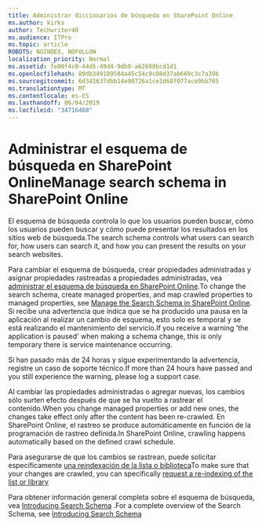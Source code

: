 ```yaml
---
title: Administrar diccionarios de búsqueda en SharePoint Online
ms.author: kirks
author: Techwriter40
ms.audience: ITPro
ms.topic: article
ROBOTS: NOINDEX, NOFOLLOW
localization_priority: Normal
ms.assetid: fe00f4c0-44d5-49d4-9db0-a62698bcd1d1
ms.openlocfilehash: 89db349189584a45c54c9c08d37ab669c3c7a39b
ms.sourcegitcommit: 6d341637dbb14e90726a1ce1d68f077ace9bb765
ms.translationtype: MT
ms.contentlocale: es-ES
ms.lasthandoff: 06/04/2019
ms.locfileid: "34716488"
---
```

# <a name="manage-search-schema-in-sharepoint-online"></a><span data-ttu-id="01915-102">Administrar el esquema de búsqueda en SharePoint Online</span><span class="sxs-lookup"><span data-stu-id="01915-102">Manage search schema in SharePoint Online</span></span>

<span data-ttu-id="01915-103">El esquema de búsqueda controla lo que los usuarios pueden buscar, cómo los usuarios pueden buscar y cómo puede presentar los resultados en los sitios web de búsqueda.</span><span class="sxs-lookup"><span data-stu-id="01915-103">The search schema controls what users can search for, how users can search it, and how you can present the results on your search websites.</span></span> 

<span data-ttu-id="01915-104">Para cambiar el esquema de búsqueda, crear propiedades administradas y asignar propiedades rastreadas a propiedades administradas, vea [administrar el esquema de búsqueda en SharePoint Online](https://docs.microsoft.com/en-us/sharepoint/manage-search-schema).</span><span class="sxs-lookup"><span data-stu-id="01915-104">To change the search schema, create managed properties, and map crawled properties to managed properties, see [Manage the Search Schema in SharePoint Online](https://docs.microsoft.com/en-us/sharepoint/manage-search-schema).</span></span> <span data-ttu-id="01915-105">Si recibe una advertencia que indica que se ha producido una pausa en la aplicación al realizar un cambio de esquema, esto solo es temporal y se está realizando el mantenimiento del servicio.</span><span class="sxs-lookup"><span data-stu-id="01915-105">If you receive a warning 'the application is paused' when making a schema change, this is only temporary there is service maintenance occurring.</span></span> 

<span data-ttu-id="01915-106">Si han pasado más de 24 horas y sigue experimentando la advertencia, registre un caso de soporte técnico.</span><span class="sxs-lookup"><span data-stu-id="01915-106">If more than 24 hours have passed and you still experience the warning, please log a support case.</span></span>

<span data-ttu-id="01915-107">Al cambiar las propiedades administradas o agregar nuevas, los cambios sólo surten efecto después de que se ha vuelto a rastrear el contenido.</span><span class="sxs-lookup"><span data-stu-id="01915-107">When you change managed properties or add new ones, the changes take effect only after the content has been re-crawled.</span></span> <span data-ttu-id="01915-108">En SharePoint Online, el rastreo se produce automáticamente en función de la programación de rastreo definida.</span><span class="sxs-lookup"><span data-stu-id="01915-108">In SharePoint Online, crawling happens automatically based on the defined crawl schedule.</span></span>

<span data-ttu-id="01915-109">Para asegurarse de que los cambios se rastrean, puede solicitar específicamente [una reindexación de la lista o biblioteca](https://docs.microsoft.com/en-us/sharepoint/manage-search-schema#request-re-indexing-of-a-document-library-or-list)</span><span class="sxs-lookup"><span data-stu-id="01915-109">To make sure that your changes are crawled, you can specifically [request a re-indexing of the list or library](https://docs.microsoft.com/en-us/sharepoint/manage-search-schema#request-re-indexing-of-a-document-library-or-list)</span></span> 

<span data-ttu-id="01915-110">Para obtener información general completa sobre el esquema de búsqueda, vea [Introducing Search Schema](https://blogs.technet.microsoft.com/tothesharepoint/2012/11/25/introducing-search-schema-for-sharepoint-2013/) .</span><span class="sxs-lookup"><span data-stu-id="01915-110">For a complete overview of the Search Schema, see [Introducing Search Schema](https://blogs.technet.microsoft.com/tothesharepoint/2012/11/25/introducing-search-schema-for-sharepoint-2013/)</span></span> 

